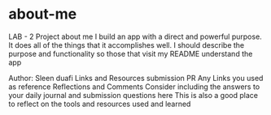 # about-me

LAB - 2
Project about me
I build an app with a direct and powerful purpose. It does all of the things that it accomplishes well. I should describe the purpose and functionality so those that visit my README understand the app

Author: Sleen duafi
Links and Resources
submission PR
Any Links you used as reference
Reflections and Comments
Consider including the answers to your daily journal and submission questions here
This is also a good place to reflect on the tools and resources used and learned